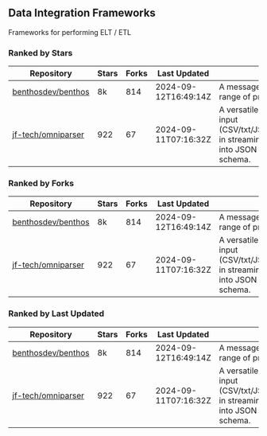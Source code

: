 ## Data Integration Frameworks

Frameworks for performing ELT / ETL

### Ranked by Stars

| Repository | Stars | Forks | Last Updated | Description | 
|------------|-------|-------|--------------|-------------|
| [benthosdev/benthos](https://github.com/benthosdev/benthos) | 8k | 814 | 2024-09-12T16:49:14Z |  A message streaming bridge between a range of protocols. |
| [jf-tech/omniparser](https://github.com/jf-tech/omniparser) | 922 | 67 | 2024-09-11T07:16:32Z |  A versatile ETL library that parses text input (CSV/txt/JSON/XML/EDI/X12/EDIFACT/etc) in streaming fashion and transforms data into JSON output using data-driven schema. |

### Ranked by Forks

| Repository | Stars | Forks | Last Updated | Description | 
|------------|-------|-------|--------------|-------------|
| [benthosdev/benthos](https://github.com/benthosdev/benthos) | 8k | 814 | 2024-09-12T16:49:14Z |  A message streaming bridge between a range of protocols. |
| [jf-tech/omniparser](https://github.com/jf-tech/omniparser) | 922 | 67 | 2024-09-11T07:16:32Z |  A versatile ETL library that parses text input (CSV/txt/JSON/XML/EDI/X12/EDIFACT/etc) in streaming fashion and transforms data into JSON output using data-driven schema. |

### Ranked by Last Updated

| Repository | Stars | Forks | Last Updated | Description | 
|------------|-------|-------|--------------|-------------|
| [benthosdev/benthos](https://github.com/benthosdev/benthos) | 8k | 814 | 2024-09-12T16:49:14Z |  A message streaming bridge between a range of protocols. |
| [jf-tech/omniparser](https://github.com/jf-tech/omniparser) | 922 | 67 | 2024-09-11T07:16:32Z |  A versatile ETL library that parses text input (CSV/txt/JSON/XML/EDI/X12/EDIFACT/etc) in streaming fashion and transforms data into JSON output using data-driven schema. |

